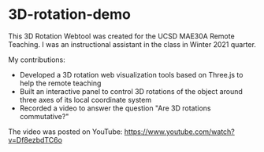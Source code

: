 # 3D-rotation-demo

This 3D Rotation Webtool was created for the UCSD MAE30A Remote Teaching. I was an instructional assistant in the class in Winter 2021 quarter.

My contributions:
- Developed a 3D rotation web visualization tools based on Three.js to help the remote teaching
- Built an interactive panel to control 3D rotations of the object around three axes of its local coordinate system
- Recorded a video to answer the question "Are 3D rotations commutative?" 

The video was posted on YouTube: https://www.youtube.com/watch?v=Df8ezbdTC6o
